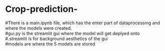 # Crop-prediction-

#There is a main.ipynb file, which has the enter part of dataprocessing and where the models were created. </br>
#gui.py is the streamlit gui where the model will get deplyed onto</br>
#.streamlit is for background aesthetics of the gui</br>
#models are where the 5 models are stored</br>
